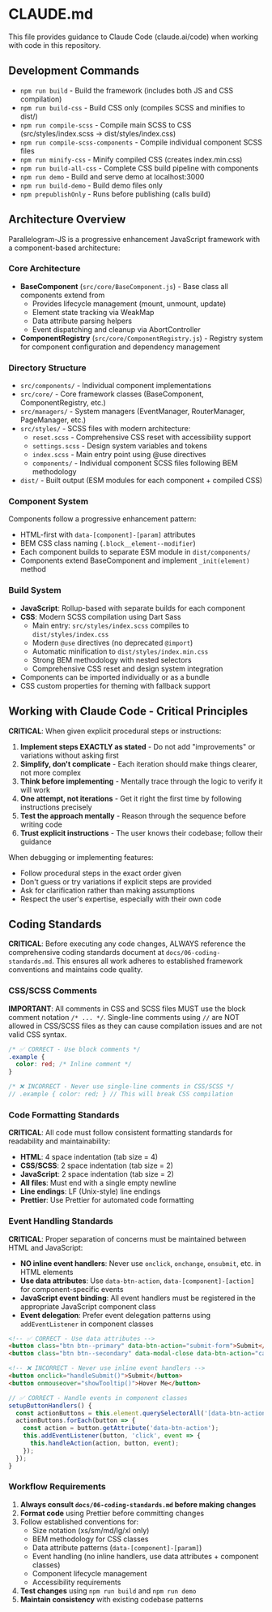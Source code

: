 # CLAUDE.md

This file provides guidance to Claude Code (claude.ai/code) when working with code in this repository.

## Development Commands

- `npm run build` - Build the framework (includes both JS and CSS compilation)
- `npm run build-css` - Build CSS only (compiles SCSS and minifies to dist/)
- `npm run compile-scss` - Compile main SCSS to CSS (src/styles/index.scss → dist/styles/index.css)
- `npm run compile-scss-components` - Compile individual component SCSS files
- `npm run minify-css` - Minify compiled CSS (creates index.min.css)
- `npm run build-all-css` - Complete CSS build pipeline with components
- `npm run demo` - Build and serve demo at localhost:3000
- `npm run build-demo` - Build demo files only
- `npm prepublishOnly` - Runs before publishing (calls build)

## Architecture Overview

Parallelogram-JS is a progressive enhancement JavaScript framework with a component-based architecture:

### Core Architecture

- **BaseComponent** (`src/core/BaseComponent.js`) - Base class all components extend from
  - Provides lifecycle management (mount, unmount, update)
  - Element state tracking via WeakMap
  - Data attribute parsing helpers
  - Event dispatching and cleanup via AbortController
- **ComponentRegistry** (`src/core/ComponentRegistry.js`) - Registry system for component configuration and dependency management

### Directory Structure

- `src/components/` - Individual component implementations
- `src/core/` - Core framework classes (BaseComponent, ComponentRegistry, etc.)
- `src/managers/` - System managers (EventManager, RouterManager, PageManager, etc.)
- `src/styles/` - SCSS files with modern architecture:
  - `reset.scss` - Comprehensive CSS reset with accessibility support
  - `settings.scss` - Design system variables and tokens
  - `index.scss` - Main entry point using @use directives
  - `components/` - Individual component SCSS files following BEM methodology
- `dist/` - Built output (ESM modules for each component + compiled CSS)

### Component System

Components follow a progressive enhancement pattern:

- HTML-first with `data-[component]-[param]` attributes
- BEM CSS class naming (`.block__element--modifier`)
- Each component builds to separate ESM module in `dist/components/`
- Components extend BaseComponent and implement `_init(element)` method

### Build System

- **JavaScript**: Rollup-based with separate builds for each component
- **CSS**: Modern SCSS compilation using Dart Sass
  - Main entry: `src/styles/index.scss` compiles to `dist/styles/index.css`
  - Modern `@use` directives (no deprecated `@import`)
  - Automatic minification to `dist/styles/index.min.css`
  - Strong BEM methodology with nested selectors
  - Comprehensive CSS reset and design system integration
- Components can be imported individually or as a bundle
- CSS custom properties for theming with fallback support

## Working with Claude Code - Critical Principles

**CRITICAL**: When given explicit procedural steps or instructions:

1. **Implement steps EXACTLY as stated** - Do not add "improvements" or variations without asking first
2. **Simplify, don't complicate** - Each iteration should make things clearer, not more complex
3. **Think before implementing** - Mentally trace through the logic to verify it will work
4. **One attempt, not iterations** - Get it right the first time by following instructions precisely
5. **Test the approach mentally** - Reason through the sequence before writing code
6. **Trust explicit instructions** - The user knows their codebase; follow their guidance

When debugging or implementing features:
- Follow procedural steps in the exact order given
- Don't guess or try variations if explicit steps are provided
- Ask for clarification rather than making assumptions
- Respect the user's expertise, especially with their own code

## Coding Standards

**CRITICAL**: Before executing any code changes, ALWAYS reference the comprehensive coding standards document at `docs/06-coding-standards.md`. This ensures all work adheres to established framework conventions and maintains code quality.

### CSS/SCSS Comments

**IMPORTANT**: All comments in CSS and SCSS files MUST use the block comment notation `/* ... */`. Single-line comments using `//` are NOT allowed in CSS/SCSS files as they can cause compilation issues and are not valid CSS syntax.

```scss
/* ✅ CORRECT - Use block comments */
.example {
  color: red; /* Inline comment */
}

/* ❌ INCORRECT - Never use single-line comments in CSS/SCSS */
// .example { color: red; } // This will break CSS compilation
```

### Code Formatting Standards

**CRITICAL**: All code must follow consistent formatting standards for readability and maintainability:

- **HTML**: 4 space indentation (tab size = 4)
- **CSS/SCSS**: 2 space indentation (tab size = 2)
- **JavaScript**: 2 space indentation (tab size = 2)
- **All files**: Must end with a single empty newline
- **Line endings**: LF (Unix-style) line endings
- **Prettier**: Use Prettier for automated code formatting

### Event Handling Standards

**CRITICAL**: Proper separation of concerns must be maintained between HTML and JavaScript:

- **NO inline event handlers**: Never use `onclick`, `onchange`, `onsubmit`, etc. in HTML elements
- **Use data attributes**: Use `data-btn-action`, `data-[component]-[action]` for component-specific events
- **JavaScript event binding**: All event handlers must be registered in the appropriate JavaScript component class
- **Event delegation**: Prefer event delegation patterns using `addEventListener` in component classes

```html
<!-- ✅ CORRECT - Use data attributes -->
<button class="btn btn--primary" data-btn-action="submit-form">Submit</button>
<button class="btn btn--secondary" data-modal-close data-btn-action="cancel-form">Cancel</button>

<!-- ❌ INCORRECT - Never use inline event handlers -->
<button onclick="handleSubmit()">Submit</button>
<button onmouseover="showTooltip()">Hover Me</button>
```

```javascript
// ✅ CORRECT - Handle events in component classes
setupButtonHandlers() {
  const actionButtons = this.element.querySelectorAll('[data-btn-action]');
  actionButtons.forEach(button => {
    const action = button.getAttribute('data-btn-action');
    this.addEventListener(button, 'click', event => {
      this.handleAction(action, button, event);
    });
  });
}
```

### Workflow Requirements

1. **Always consult `docs/06-coding-standards.md` before making changes**
2. **Format code** using Prettier before committing changes
3. Follow established conventions for:
   - Size notation (xs/sm/md/lg/xl only)
   - BEM methodology for CSS classes
   - Data attribute patterns (`data-[component]-[param]`)
   - Event handling (no inline handlers, use data attributes + component classes)
   - Component lifecycle management
   - Accessibility requirements
4. **Test changes** using `npm run build` and `npm run demo`
5. **Maintain consistency** with existing codebase patterns
